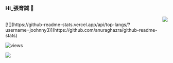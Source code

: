 ### Hi_張育誠 👋

<div align="right" height="160">
	<img src="https://github-readme-stats.vercel.app/api?username=joohnny3&show_icons=true">
	
</div>
[![](https://github-readme-stats.vercel.app/api/top-langs/?username=joohnny3)](https://github.com/anuraghazra/github-readme-stats)

![views](https://img.shields.io/github/watchers/joohnny/1000?style=social)

![](https://komarev.com/ghpvc/?username=joohnny3)





<!--
**joohnny3/joohnny3** is a ✨ _special_ ✨ repository because its `README.md` (this file) appears on your GitHub profile.




Here are some ideas to get you started:

- 🔭 I’m currently working on ...
- 🌱 I’m currently learning ...
- 👯 I’m looking to collaborate on ...
- 🤔 I’m looking for help with ...
- 💬 Ask me about ...
- 📫 How to reach me: ...
- 😄 Pronouns: ...
- ⚡ Fun fact: ...
-->
